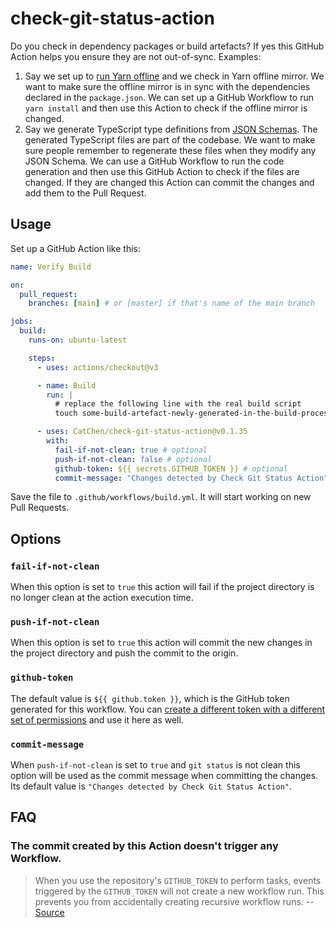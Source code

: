 # check-git-status-action

Do you check in dependency packages or build artefacts? If yes this GitHub Action helps you ensure they are not out-of-sync. Examples:

1. Say we set up to [run Yarn offline](https://classic.yarnpkg.com/blog/2016/11/24/offline-mirror/) and we check in Yarn offline mirror. We want to make sure the offline mirror is in sync with the dependencies declared in the `package.json`. We can set up a GitHub Workflow to run `yarn install` and then use this Action to check if the offline mirror is changed.
2. Say we generate TypeScript type definitions from [JSON Schemas](https://json-schema.org/). The generated TypeScript files are part of the codebase. We want to make sure people remember to regenerate these files when they modify any JSON Schema. We can use a GitHub Workflow to run the code generation and then use this GitHub Action to check if the files are changed. If they are changed this Action can commit the changes and add them to the Pull Request.

## Usage

Set up a GitHub Action like this:

```yaml
name: Verify Build

on:
  pull_request:
    branches: [main] # or [master] if that's name of the main branch

jobs:
  build:
    runs-on: ubuntu-latest

    steps:
      - uses: actions/checkout@v3

      - name: Build
        run: |
          # replace the following line with the real build script
          touch some-build-artefact-newly-generated-in-the-build-process

      - uses: CatChen/check-git-status-action@v0.1.35
        with:
          fail-if-not-clean: true # optional
          push-if-not-clean: false # optional
          github-token: ${{ secrets.GITHUB_TOKEN }} # optional
          commit-message: "Changes detected by Check Git Status Action" # optional
```

Save the file to `.github/workflows/build.yml`. It will start working on new Pull Requests.

## Options

### `fail-if-not-clean`

When this option is set to `true` this action will fail if the project directory is no longer clean at the action execution time.

### `push-if-not-clean`

When this option is set to `true` this action will commit the new changes in the project directory and push the commit to the origin.

### `github-token`

The default value is `${{ github.token }}`, which is the GitHub token generated for this workflow. You can [create a different token with a different set of permissions](https://docs.github.com/en/authentication/keeping-your-account-and-data-secure/creating-a-personal-access-token) and use it here as well.

### `commit-message`

When `push-if-not-clean` is set to `true` and `git status` is not clean this option will be used as the commit message when committing the changes. Its default value is `"Changes detected by Check Git Status Action"`.

## FAQ

### The commit created by this Action doesn't trigger any Workflow.

> When you use the repository's `GITHUB_TOKEN` to perform tasks, events triggered by the `GITHUB_TOKEN` will not create a new workflow run. This prevents you from accidentally creating recursive workflow runs. -- [Source](https://docs.github.com/en/actions/security-guides/automatic-token-authentication)
